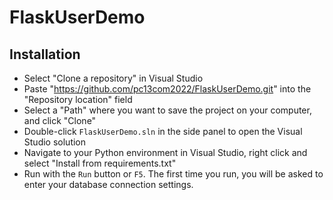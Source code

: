 # FlaskUserDemo

## Installation

- Select "Clone a repository" in Visual Studio
- Paste "https://github.com/pc13com2022/FlaskUserDemo.git" into the "Repository location" field
- Select a "Path" where you want to save the project on your computer, and click "Clone"
- Double-click `FlaskUserDemo.sln` in the side panel to open the Visual Studio solution
- Navigate to your Python environment in Visual Studio, right click and select "Install from requirements.txt"
- Run with the `Run` button or `F5`. The first time you run, you will be asked to enter your database connection settings.
